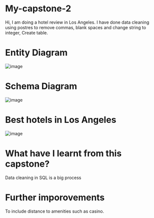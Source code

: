 # My-capstone-2

Hi, I am doing a hotel review in Los Angeles.
I have done data cleaning using postres to remove commas, blank spaces
and change string to integer, Create table.

# Entity Diagram
![image](https://user-images.githubusercontent.com/123168685/224307299-de662760-0dba-4d35-b3d0-9d5d84fa97e6.png)

# Schema Diagram
![image](https://user-images.githubusercontent.com/123168685/224307321-d7bb0ba2-3565-4a84-bd2c-2a5dac9dab3a.png)

# Best hotels in Los Angeles
![image](https://user-images.githubusercontent.com/123168685/224307393-a38bfd58-39ee-4e52-9406-1ee50cac09b8.png)

# What have I learnt from this capstone?
Data cleaning in SQL is a big process

# Further imporovements
To include distance to amenities such as casino.

